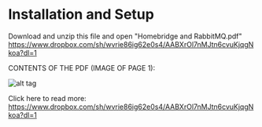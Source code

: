 # Installation and Setup

Download and unzip this file and open "Homebridge and RabbitMQ.pdf" 
https://www.dropbox.com/sh/wvrie86ig62e0s4/AABXrOl7nMJtn6cvuKjqgNkoa?dl=1

CONTENTS OF THE PDF (IMAGE OF PAGE 1):

![alt tag](http://i.imgur.com/rUKBrCU.png)

Click here to read more: https://www.dropbox.com/sh/wvrie86ig62e0s4/AABXrOl7nMJtn6cvuKjqgNkoa?dl=1
